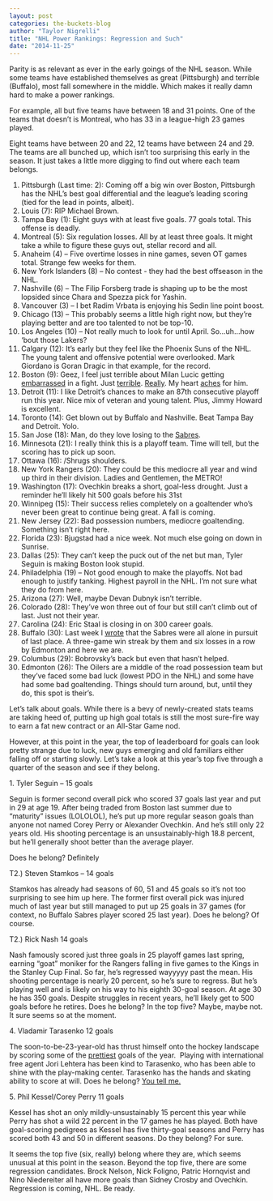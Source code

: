 ```yaml
---
layout: post
categories: the-buckets-blog
author: "Taylor Nigrelli"
title: "NHL Power Rankings: Regression and Such"
date: "2014-11-25"
---
```


Parity is as relevant as ever in the early goings of the NHL season. While some teams have established themselves as great (Pittsburgh) and terrible (Buffalo), most fall somewhere in the middle. Which makes it really damn hard to make a power rankings.

For example, all but five teams have between 18 and 31 points. One of the teams that doesn’t is Montreal, who has 33 in a league-high 23 games played.

Eight teams have between 20 and 22, 12 teams have between 24 and 29. The teams are all bunched up, which isn’t too surprising this early in the season. It just takes a little more digging to find out where each team belongs.

1. Pittsburgh (Last time: 2): Coming off a big win over Boston, Pittsburgh has the NHL’s best goal differential and the league’s leading scoring (tied for the lead in points, albeit).
2. Louis (7): RIP Michael Brown.
3. Tampa Bay (1): Eight guys with at least five goals. 77 goals total. This offense is deadly.
4. Montreal (5): Six regulation losses. All by at least three goals. It might take a while to figure these guys out, stellar record and all.
5. Anaheim (4) – Five overtime losses in nine games, seven OT games total. Strange few weeks for them.
6. New York Islanders (8) – No contest - they had the best offseason in the NHL.
7. Nashville (6) – The Filip Forsberg trade is shaping up to be the most lopsided since Chara and Spezza pick for Yashin.
8. Vancouver (3) – I bet Radim Vrbata is enjoying his Sedin line point boost.
9. Chicago (13) – This probably seems a little high right now, but they’re playing better and are too talented to not be top-10.
10. Los Angeles (10) – Not really much to look for until April. So…uh…how ‘bout those Lakers?
11. Calgary (12): It’s early but they feel like the Phoenix Suns of the NHL. The young talent and offensive potential were overlooked. Mark Giordano is Goran Dragic in that example, for the record.
12. Boston (9): Geez, I feel just terrible about Milan Lucic getting [embarrassed](https://www.youtube.com/watch?v=2u9D2AkznX4) in a fight. Just [terrible](https://www.youtube.com/watch?v=2rzYA-d_6gc). [Really](http://www.huffingtonpost.ca/2014/05/15/milan-lucic-dale-weise-video-what-he-said_n_5330478.html). My heart [aches](https://www.youtube.com/watch?v=0nssGVSiNYU) for him.
13. Detroit (11): I like Detroit’s chances to make an 87th consecutive playoff run this year. Nice mix of veteran and young talent. Plus, Jimmy Howard is excellent.
14. Toronto (14): Get blown out by Buffalo and Nashville. Beat Tampa Bay and Detroit. Yolo.
15. San Jose (18): Man, do they love losing to the [Sabres](http://sabres.buffalonews.com/2014/11/18/sharks-a-bit-mystified-by-losing-streak-to-sabres/).
16. Minnesota (21): I really think this is a playoff team. Time will tell, but the scoring has to pick up soon.
17. Ottawa (16): /Shrugs shoulders.
18. New York Rangers (20): They could be this mediocre all year and wind up third in their division. Ladies and Gentlemen, the METRO!
19. Washington (17): Ovechkin breaks a short, goal-less drought. Just a reminder he’ll likely hit 500 goals before his 31st
20. Winnipeg (15): Their success relies completely on a goaltender who’s never been great to continue being great. A fall is coming.
21. New Jersey (22): Bad possession numbers, mediocre goaltending. Something isn’t right here.
22. Florida (23): Bjugstad had a nice week. Not much else going on down in Sunrise.
23. Dallas (25): They can’t keep the puck out of the net but man, Tyler Seguin is making Boston look stupid.
24. Philadelphia (19) – Not good enough to make the playoffs. Not bad enough to justify tanking. Highest payroll in the NHL. I’m not sure what they do from here.
25. Arizona (27): Well, maybe Devan Dubnyk isn’t terrible.
26. Colorado (28): They’ve won three out of four but still can’t climb out of last. Just not their year.
27. Carolina (24): Eric Staal is closing in on 300 career goals.
28. Buffalo (30): Last week I [wrote](http://www.thehighscreen.com/2014/11/dishonor-connor-non-ranking-edition/) that the Sabres were all alone in pursuit of last place. A three-game win streak by them and six losses in a row by Edmonton and here we are.
29. Columbus (29): Bobrovsky’s back but even that hasn’t helped.
30. Edmonton (26): The Oilers are a middle of the road possession team but they’ve faced some bad luck (lowest PDO in the NHL) and some have had some bad goaltending. Things should turn around, but, until they do, this spot is their’s.

Let’s talk about goals. While there is a bevy of newly-created stats teams are taking heed of, putting up high goal totals is still the most sure-fire way to earn a fat new contract or an All-Star Game nod.

However, at this point in the year, the top of leaderboard for goals can look pretty strange due to luck, new guys emerging and old familiars either falling off or starting slowly. Let’s take a look at this year’s top five through a quarter of the season and see if they belong.

1\. Tyler Seguin – 15 goals

Seguin is former second overall pick who scored 37 goals last year and put in 29 at age 19. After being traded from Boston last summer due to “maturity” issues (LOLOLOL), he’s put up more regular season goals than anyone not named Corey Perry or Alexander Ovechkin. And he’s still only 22 years old. His shooting percentage is an unsustainably-high 18.8 percent, but he’ll generally shoot better than the average player.

Does he belong? Definitely

T2.) Steven Stamkos – 14 goals

Stamkos has already had seasons of 60, 51 and 45 goals so it’s not too surprising to see him up here. The former first overall pick was injured much of last year but still managed to put up 25 goals in 37 games (for context, no Buffalo Sabres player scored 25 last year). Does he belong? Of course.

T2.) Rick Nash 14 goals

Nash famously scored just three goals in 25 playoff games last spring, earning “goat” moniker for the Rangers falling in five games to the Kings in the Stanley Cup Final. So far, he’s regressed wayyyyy past the mean. His shooting percentage is nearly 20 percent, so he’s sure to regress. But he’s playing well and is likely on his way to his eighth 30-goal season. At age 30 he has 350 goals. Despite struggles in recent years, he’ll likely get to 500 goals before he retires. Does he belong? In the top five? Maybe, maybe not. It sure seems so at the moment.

4\. Vladamir Tarasenko 12 goals

The soon-to-be-23-year-old has thrust himself onto the hockey landscape by scoring some of the [prettiest](https://www.youtube.com/results?search_query=vlad+tarasenko) goals of the year.  Playing with international free agent Jori Lehtera has been kind to Tarasenko, who has been able to shine with the play-making center. Tarasenko has the hands and skating ability to score at will. Does he belong? [You tell me.](https://www.youtube.com/watch?v=soHWqk8LeXs)

5\. Phil Kessel/Corey Perry 11 goals

Kessel has shot an only mildly-unsustainably 15 percent this year while Perry has shot a wild 22 percent in the 17 games he has played. Both have goal-scoring pedigrees as Kessel has five thirty-goal seasons and Perry has scored both 43 and 50 in different seasons. Do they belong? For sure.

It seems the top five (six, really) belong where they are, which seems unusual at this point in the season. Beyond the top five, there are some regression candidates. Brock Nelson, Nick Foligno, Patric Hornqvist and Nino Niedereiter all have more goals than Sidney Crosby and Ovechkin. Regression is coming, NHL. Be ready.


